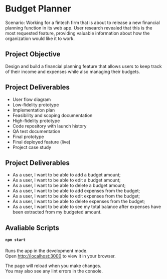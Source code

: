 # Budget Planner

Scenario: Working for a fintech firm that is about to release a new financial planning function in its web app. User research revealed that this is the most requested feature, providing valuable information about how the organization would like it to work. 

## Project Objective

Design and build a financial planning feature that allows users to keep track of their income and expenses while also managing their budgets.

## Project Deliverables

* User flow diagram
* Low-fidelity prototype
* Implementation plan
* Feasibility and scoping documentation
* High-fidelity prototype
* Code repository with launch history
* QA test documentation
* Final prototype
* Final deployed feature (live)
* Project case study

## Project Deliverables

* As a user, I want to be able to add a budget amount;
* As a user, I want to be able to edit a budget amount;
* As a user, I want to be able to delete a budget amount;
* As a user, I want to be able to add expenses from the budget;
* As a user, I want to be able to edit expenses from the budget;
* As a user, I want to be able to delete expenses from the budget;
* As a user, I want to be able to see my total balance after expenses have been extracted from
my budgeted amount.

## Avaliable Scripts

#### `npm start`

Runs the app in the development mode.\
Open [http://localhost:3000](http://localhost:3000) to view it in your browser.

The page will reload when you make changes.\
You may also see any lint errors in the console.

